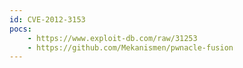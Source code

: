 ```yaml
---
id: CVE-2012-3153
pocs: 
    - https://www.exploit-db.com/raw/31253
    - https://github.com/Mekanismen/pwnacle-fusion
---
```


